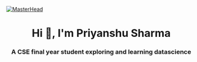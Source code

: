 [![MasterHead]([url=https://ibb.co/Wspm3Gy][img]https://i.ibb.co/Wspm3Gy/123-Z-2101-w020-n001-945-A-p30-945.jpg[/img][/url])](https://iampriyanshu09.github.io)
<h1 align="center">Hi 👋, I'm Priyanshu Sharma</h1>
<h3 align="center">A CSE final year student exploring and learning datascience</h3>
